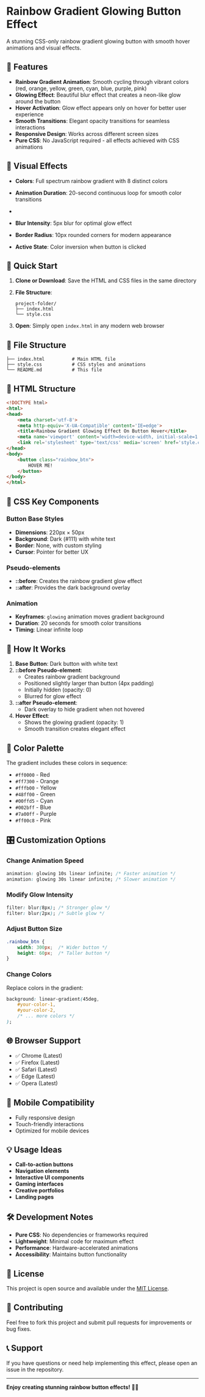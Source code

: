 # Rainbow Gradient Glowing Button Effect

A stunning CSS-only rainbow gradient glowing button with smooth hover animations and visual effects.

## 🌈 Features

- **Rainbow Gradient Animation**: Smooth cycling through vibrant colors (red, orange, yellow, green, cyan, blue, purple, pink)
- **Glowing Effect**: Beautiful blur effect that creates a neon-like glow around the button
- **Hover Activation**: Glow effect appears only on hover for better user experience
- **Smooth Transitions**: Elegant opacity transitions for seamless interactions
- **Responsive Design**: Works across different screen sizes
- **Pure CSS**: No JavaScript required - all effects achieved with CSS animations

## 🎨 Visual Effects

- **Colors**: Full spectrum rainbow gradient with 8 distinct colors
- **Animation Duration**: 20-second continuous loop for smooth color transitions

- 
- **Blur Intensity**: 5px blur for optimal glow effect
- **Border Radius**: 10px rounded corners for modern appearance
- **Active State**: Color inversion when button is clicked

## 🚀 Quick Start

1. **Clone or Download**: Save the HTML and CSS files in the same directory
2. **File Structure**:





   ```
   project-folder/
   ├── index.html
   └── style.css
   ```
3. **Open**: Simply open `index.html` in any modern web browser

## 📁 File Structure

```
├── index.html          # Main HTML file
├── style.css           # CSS styles and animations
└── README.md           # This file
```

## 🔧 HTML Structure

```html
<!DOCTYPE html>
<html>
<head>
    <meta charset='utf-8'>
    <meta http-equiv='X-UA-Compatible' content='IE=edge'>
    <title>Rainbow Gradient Glowing Effect On Button Hover</title>
    <meta name='viewport' content='width=device-width, initial-scale=1'>
    <link rel='stylesheet' type='text/css' media='screen' href='style.css'>
</head>
<body>
    <button class="rainbow_btn">
        HOVER ME!
    </button>
</body>
</html>
```

## 🎨 CSS Key Components

### Button Base Styles
- **Dimensions**: 220px × 50px
- **Background**: Dark (#111) with white text
- **Border**: None, with custom styling
- **Cursor**: Pointer for better UX

### Pseudo-elements
- **::before**: Creates the rainbow gradient glow effect
- **::after**: Provides the dark background overlay

### Animation
- **Keyframes**: `glowing` animation moves gradient background
- **Duration**: 20 seconds for smooth color transitions
- **Timing**: Linear infinite loop

## 🎯 How It Works

1. **Base Button**: Dark button with white text
2. **::before Pseudo-element**: 
   - Creates rainbow gradient background
   - Positioned slightly larger than button (4px padding)
   - Initially hidden (opacity: 0)
   - Blurred for glow effect
3. **::after Pseudo-element**: 
   - Dark overlay to hide gradient when not hovered
4. **Hover Effect**: 
   - Shows the glowing gradient (opacity: 1)
   - Smooth transition creates elegant effect

## 🌈 Color Palette

The gradient includes these colors in sequence:
- `#ff0000` - Red
- `#ff7300` - Orange
- `#fffb00` - Yellow
- `#48ff00` - Green
- `#00ffd5` - Cyan
- `#002bff` - Blue
- `#7a00ff` - Purple
- `#ff00c8` - Pink

## 🎛️ Customization Options

### Change Animation Speed
```css
animation: glowing 10s linear infinite; /* Faster animation */
animation: glowing 30s linear infinite; /* Slower animation */
```

### Modify Glow Intensity
```css
filter: blur(8px); /* Stronger glow */
filter: blur(2px); /* Subtle glow */
```

### Adjust Button Size
```css
.rainbow_btn {
    width: 300px;  /* Wider button */
    height: 60px;  /* Taller button */
}
```

### Change Colors
Replace colors in the gradient:
```css
background: linear-gradient(45deg,
    #your-color-1,
    #your-color-2,
    /* ... more colors */
);
```

## 🌐 Browser Support

- ✅ Chrome (Latest)
- ✅ Firefox (Latest)
- ✅ Safari (Latest)
- ✅ Edge (Latest)
- ✅ Opera (Latest)

## 📱 Mobile Compatibility

- Fully responsive design
- Touch-friendly interactions
- Optimized for mobile devices

## 💡 Usage Ideas

- **Call-to-action buttons**
- **Navigation elements**
- **Interactive UI components**
- **Gaming interfaces**
- **Creative portfolios**
- **Landing pages**

## 🛠️ Development Notes

- **Pure CSS**: No dependencies or frameworks required
- **Lightweight**: Minimal code for maximum effect
- **Performance**: Hardware-accelerated animations
- **Accessibility**: Maintains button functionality

## 📄 License

This project is open source and available under the [MIT License](LICENSE).

## 🤝 Contributing

Feel free to fork this project and submit pull requests for improvements or bug fixes.

## 📞 Support

If you have questions or need help implementing this effect, please open an issue in the repository.

---

**Enjoy creating stunning rainbow button effects!** 🌈✨
